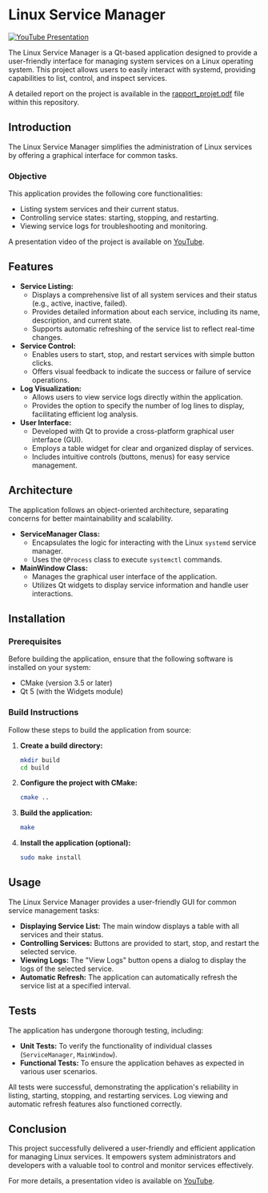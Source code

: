 # Linux Service Manager

[![YouTube Presentation](https://img.shields.io/badge/Video_Presentation-red?style=social&logo=youtube)](https://youtu.be/uo0hi0SMrHg?si=FiZpykZZuh8WWxAj)

The Linux Service Manager is a Qt-based application designed to provide a user-friendly interface for managing system services on a Linux operating system. This project allows users to easily interact with systemd, providing capabilities to list, control, and inspect services.

A detailed report on the project is available in the [rapport_projet.pdf](rapport_projet.pdf) file within this repository.

## Introduction

The Linux Service Manager simplifies the administration of Linux services by offering a graphical interface for common tasks.

### Objective

This application provides the following core functionalities:

* Listing system services and their current status.
* Controlling service states: starting, stopping, and restarting.
* Viewing service logs for troubleshooting and monitoring.

A presentation video of the project is available on [YouTube](https://youtu.be/uo0hi0SMrHg?si=FiZpykZZuh8WWxAj).

## Features

* **Service Listing:**
    * Displays a comprehensive list of all system services and their status (e.g., active, inactive, failed).
    * Provides detailed information about each service, including its name, description, and current state.
    * Supports automatic refreshing of the service list to reflect real-time changes.
* **Service Control:**
    * Enables users to start, stop, and restart services with simple button clicks.
    * Offers visual feedback to indicate the success or failure of service operations.
* **Log Visualization:**
    * Allows users to view service logs directly within the application.
    * Provides the option to specify the number of log lines to display, facilitating efficient log analysis.
* **User Interface:**
    * Developed with Qt to provide a cross-platform graphical user interface (GUI).
    * Employs a table widget for clear and organized display of services.
    * Includes intuitive controls (buttons, menus) for easy service management.

## Architecture

The application follows an object-oriented architecture, separating concerns for better maintainability and scalability.

* **ServiceManager Class:**
    * Encapsulates the logic for interacting with the Linux `systemd` service manager.
    * Uses the `QProcess` class to execute `systemctl` commands.
* **MainWindow Class:**
    * Manages the graphical user interface of the application.
    * Utilizes Qt widgets to display service information and handle user interactions.

## Installation

### Prerequisites

Before building the application, ensure that the following software is installed on your system:

* CMake (version 3.5 or later)
* Qt 5 (with the Widgets module)

### Build Instructions

Follow these steps to build the application from source:

1.  **Create a build directory:**

    ```bash
    mkdir build
    cd build
    ```

2.  **Configure the project with CMake:**

    ```bash
    cmake ..
    ```

3.  **Build the application:**

    ```bash
    make
    ```

4.  **Install the application (optional):**

    ```bash
    sudo make install
    ```

## Usage

The Linux Service Manager provides a user-friendly GUI for common service management tasks:

* **Displaying Service List:** The main window displays a table with all services and their status.
* **Controlling Services:** Buttons are provided to start, stop, and restart the selected service.
* **Viewing Logs:** The "View Logs" button opens a dialog to display the logs of the selected service.
* **Automatic Refresh:** The application can automatically refresh the service list at a specified interval.

## Tests

The application has undergone thorough testing, including:

* **Unit Tests:** To verify the functionality of individual classes (`ServiceManager`, `MainWindow`).
* **Functional Tests:** To ensure the application behaves as expected in various user scenarios.

All tests were successful, demonstrating the application's reliability in listing, starting, stopping, and restarting services. Log viewing and automatic refresh features also functioned correctly.

## Conclusion

This project successfully delivered a user-friendly and efficient application for managing Linux services. It empowers system administrators and developers with a valuable tool to control and monitor services effectively.

For more details, a presentation video is available on [YouTube](https://youtu.be/uo0hi0SMrHg?si=FiZpykZZuh8WWxAj).
